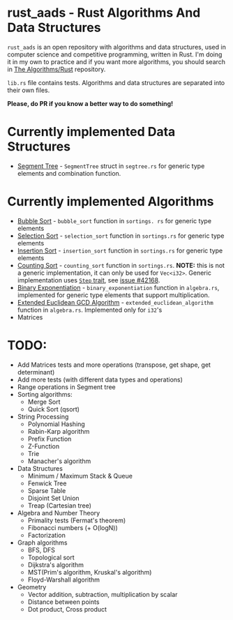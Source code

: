 # rust_aads - Rust Algorithms And Data Structures
`rust_aads` is an open repository with algorithms and data structures, used in computer science and 
competitive programming, written in Rust. I'm doing it in my own to practice and if you want more 
algorithms, you should search in [The Algorithms/Rust](https://github.com/TheAlgorithms/Rust) 
repository.

`lib.rs` file contains tests. Algorithms and data structures are separated into 
their own files.

**Please, do PR if you know a better way to do something!**

# Currently implemented Data Structures
* [Segment Tree](https://en.wikipedia.org/wiki/Segment_tree) - `SegmentTree` struct in 
  `segtree.rs` for generic type elements and combination function.

# Currently implemented Algorithms
* [Bubble Sort](https://en.wikipedia.org/wiki/Bubble_sort) - `bubble_sort` function in `sortings. rs`
for generic type elements
* [Selection Sort](https://en.wikipedia.org/wiki/Selection_sort) - `selection_sort` function in 
  `sortings.rs`  for generic type elements
* [Insertion Sort](https://en.wikipedia.org/wiki/Insertion_sort) - `insertion_sort` function in 
  `sortings.rs` for generic type elements
* [Counting Sort](https://en.wikipedia.org/wiki/Counting_sort) - `counting_sort` function in 
  `sortings.rs`. **NOTE:** this is not a generic implementation, it can only be used for 
  `Vec<i32>`. Generic implementation uses
  [`Step` trait](https://doc.rust-lang.org/std/iter/trait.Step.html), see 
  [issue #42168](https://github.com/rust-lang/rust/issues/42168).
* [Binary Exponentiation](https://en.wikipedia.org/wiki/Exponentiation_by_squaring) - 
  `binary_exponentiation` function in `algebra.rs`, implemented for generic type elements that 
  support multiplication.
* [Extended Euclidean GCD Algorithm](https://en.wikipedia.org/wiki/Extended_Euclidean_algorithm) -
  `extended_euclidean_algorithm` function in `algebra.rs`. Implemented only for `i32`'s
* Matrices
# TODO:

* Add Matrices tests and more operations (transpose, get shape, get determinant)
* Add more tests (with different data types and operations)
* Range operations in Segment tree
* Sorting algorithms:
  * Merge Sort
  * Quick Sort (qsort)
* String Processing
  * Polynomial Hashing
  * Rabin-Karp algorithm
  * Prefix Function
  * Z-Function
  * Trie
  * Manacher's algorithm
* Data Structures
  * Minimum / Maximum Stack & Queue
  * Fenwick Tree
  * Sparse Table
  * Disjoint Set Union
  * Treap (Cartesian tree)
* Algebra and Number Theory
  * Primality tests (Fermat's theorem)
  * Fibonacci numbers (+ O(logN)) 
  * Factorization
* Graph algorithms
  * BFS, DFS
  * Topological sort
  * Dijkstra's algorithm
  * MST(Prim's algorithm, Kruskal's algorithm)
  * Floyd-Warshall algorithm
* Geometry
  * Vector addition, subtraction, multiplication by scalar
  * Distance between points
  * Dot product, Cross product
